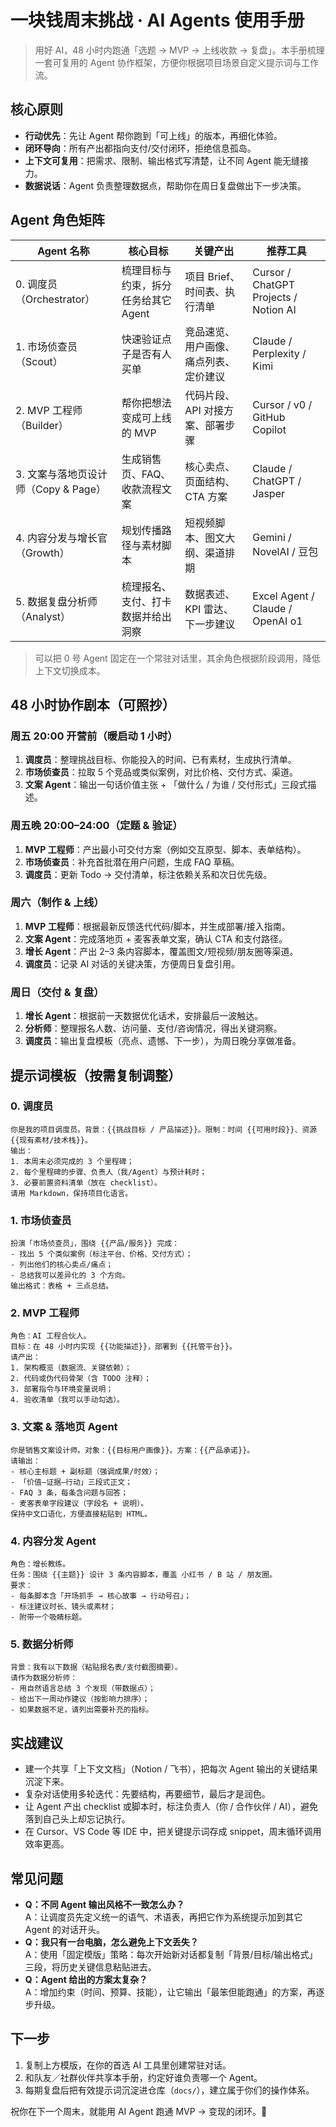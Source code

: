 # 一块钱周末挑战 · AI Agents 使用手册

> 用好 AI，48 小时内跑通「选题 → MVP → 上线收款 → 复盘」。本手册梳理一套可复用的 Agent 协作框架，方便你根据项目场景自定义提示词与工作流。

## 核心原则
- **行动优先**：先让 Agent 帮你跑到「可上线」的版本，再细化体验。
- **闭环导向**：所有产出都指向支付/交付闭环，拒绝信息孤岛。
- **上下文可复用**：把需求、限制、输出格式写清楚，让不同 Agent 能无缝接力。
- **数据说话**：Agent 负责整理数据点，帮助你在周日复盘做出下一步决策。

## Agent 角色矩阵
| Agent 名称 | 核心目标 | 关键产出 | 推荐工具 |
| --- | --- | --- | --- |
| 0. 调度员（Orchestrator） | 梳理目标与约束，拆分任务给其它 Agent | 项目 Brief、时间表、执行清单 | Cursor / ChatGPT Projects / Notion AI |
| 1. 市场侦查员（Scout） | 快速验证点子是否有人买单 | 竞品速览、用户画像、痛点列表、定价建议 | Claude / Perplexity / Kimi |
| 2. MVP 工程师（Builder） | 帮你把想法变成可上线的 MVP | 代码片段、API 对接方案、部署步骤 | Cursor / v0 / GitHub Copilot |
| 3. 文案与落地页设计师（Copy & Page） | 生成销售页、FAQ、收款流程文案 | 核心卖点、页面结构、CTA 方案 | Claude / ChatGPT / Jasper |
| 4. 内容分发与增长官（Growth） | 规划传播路径与素材脚本 | 短视频脚本、图文大纲、渠道排期 | Gemini / NovelAI / 豆包 |
| 5. 数据复盘分析师（Analyst） | 梳理报名、支付、打卡数据并给出洞察 | 数据表述、KPI 雷达、下一步建议 | Excel Agent / Claude / OpenAI o1 |

> 可以把 0 号 Agent 固定在一个常驻对话里，其余角色根据阶段调用，降低上下文切换成本。

## 48 小时协作剧本（可照抄）
### 周五 20:00 开营前（暖启动 1 小时）
1. **调度员**：整理挑战目标、你能投入的时间、已有素材，生成执行清单。
2. **市场侦查员**：拉取 5 个竞品或类似案例，对比价格、交付方式、渠道。
3. **文案 Agent**：输出一句话价值主张 + 「做什么 / 为谁 / 交付形式」三段式描述。

### 周五晚 20:00–24:00（定题 & 验证）
1. **MVP 工程师**：产出最小可交付方案（例如交互原型、脚本、表单结构）。
2. **市场侦查员**：补充首批潜在用户问题，生成 FAQ 草稿。
3. **调度员**：更新 Todo → 交付清单，标注依赖关系和次日优先级。

### 周六（制作 & 上线）
1. **MVP 工程师**：根据最新反馈迭代代码/脚本，并生成部署/接入指南。
2. **文案 Agent**：完成落地页 + 麦客表单文案，确认 CTA 和支付路径。
3. **增长 Agent**：产出 2–3 条内容脚本，覆盖图文/短视频/朋友圈等渠道。
4. **调度员**：记录 AI 对话的关键决策，方便周日复盘引用。

### 周日（交付 & 复盘）
1. **增长 Agent**：根据前一天数据优化话术，安排最后一波触达。
2. **分析师**：整理报名人数、访问量、支付/咨询情况，得出关键洞察。
3. **调度员**：输出复盘模板（亮点、遗憾、下一步），为周日晚分享做准备。

## 提示词模板（按需复制调整）
### 0. 调度员
```text
你是我的项目调度员。背景：{{挑战目标 / 产品描述}}。限制：时间 {{可用时段}}、资源 {{现有素材/技术栈}}。
输出：
1. 本周末必须完成的 3 个里程碑；
2. 每个里程碑的步骤、负责人（我/Agent）与预计耗时；
3. 必要前置资料清单（放在 checklist）。
请用 Markdown，保持项目化语言。
```

### 1. 市场侦查员
```text
扮演「市场侦查员」，围绕 {{产品/服务}} 完成：
- 找出 5 个类似案例（标注平台、价格、交付方式）；
- 列出他们的核心卖点/痛点；
- 总结我可以差异化的 3 个方向。
输出格式：表格 + 三点总结。
```

### 2. MVP 工程师
```text
角色：AI 工程合伙人。
目标：在 48 小时内实现 {{功能描述}}，部署到 {{托管平台}}。
请产出：
1. 架构概览（数据流、关键依赖）；
2. 代码或伪代码骨架（含 TODO 注释）；
3. 部署指令与环境变量说明；
4. 验收清单（我可以手动勾选）。
```

### 3. 文案 & 落地页 Agent
```text
你是销售文案设计师。对象：{{目标用户画像}}。方案：{{产品承诺}}。
请输出：
- 核心主标题 + 副标题（强调成果/时效）；
- 「价值—证据—行动」三段式正文；
- FAQ 3 条，每条含问题与回答；
- 麦客表单字段建议（字段名 + 说明）。
保持中文口语化，方便直接粘贴到 HTML。
```

### 4. 内容分发 Agent
```text
角色：增长教练。
任务：围绕 {{主题}} 设计 3 条内容脚本，覆盖 小红书 / B 站 / 朋友圈。
要求：
- 每条脚本含「开场抓手 → 核心故事 → 行动号召」；
- 标注建议时长、镜头或素材；
- 附带一个吸睛标题。
```

### 5. 数据分析师
```text
背景：我有以下数据（粘贴报名表/支付截图摘要）。
请作为数据分析师：
- 用自然语言总结 3 个发现（带数据点）；
- 给出下一周动作建议（按影响力排序）；
- 如果数据不足，请列出需要补充的指标。
```

## 实战建议
- 建一个共享「上下文文档」（Notion / 飞书），把每次 Agent 输出的关键结果沉淀下来。
- 复杂对话使用多轮迭代：先要结构，再要细节，最后才是润色。
- 让 Agent 产出 checklist 或脚本时，标注负责人（你 / 合作伙伴 / AI），避免落到自己头上却忘记执行。
- 在 Cursor、VS Code 等 IDE 中，把关键提示词存成 snippet，周末循环调用效率更高。

## 常见问题
- **Q：不同 Agent 输出风格不一致怎么办？**  
  A：让调度员先定义统一的语气、术语表，再把它作为系统提示加到其它 Agent 的对话开头。
- **Q：我只有一台电脑，怎么避免上下文丢失？**  
  A：使用「固定模版」策略：每次开始新对话都复制「背景/目标/输出格式」三段，将历史关键信息粘贴进去。
- **Q：Agent 给出的方案太复杂？**  
  A：增加约束（时间、预算、技能），让它输出「最笨但能跑通」的方案，再逐步升级。

## 下一步
1. 复制上方模版，在你的首选 AI 工具里创建常驻对话。
2. 和队友／社群伙伴共享本手册，约定好谁负责哪一个 Agent。
3. 每期复盘后把有效提示词沉淀进仓库（`docs/`），建立属于你们的操作体系。

祝你在下一个周末，就能用 AI Agent 跑通 MVP → 变现的闭环。💪
